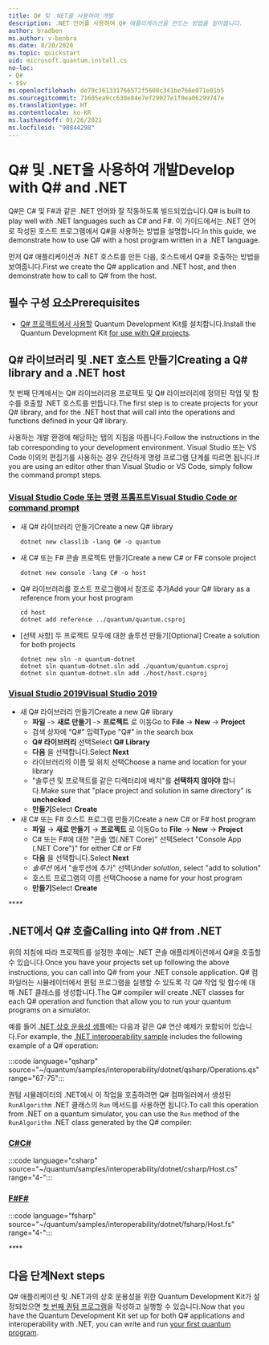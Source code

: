 ```yaml
---
title: Q# 및 .NET을 사용하여 개발
description: .NET 언어를 사용하여 Q# 애플리케이션을 만드는 방법을 알아봅니다.
author: bradben
ms.author: v-benbra
ms.date: 8/20/2020
ms.topic: quickstart
uid: microsoft.quantum.install.cs
no-loc:
- Q#
- $$v
ms.openlocfilehash: de79c361331766572f5608c341be766e071e01b5
ms.sourcegitcommit: 71605ea9cc630e84e7ef29027e1f0ea06299747e
ms.translationtype: HT
ms.contentlocale: ko-KR
ms.lasthandoff: 01/26/2021
ms.locfileid: "98844298"
---
```

# <a name="develop-with-no-locq-and-net"></a><span data-ttu-id="d6041-103">Q# 및 .NET을 사용하여 개발</span><span class="sxs-lookup"><span data-stu-id="d6041-103">Develop with Q# and .NET</span></span>

<span data-ttu-id="d6041-104">Q#은 C# 및 F#과 같은 .NET 언어와 잘 작동하도록 빌드되었습니다.</span><span class="sxs-lookup"><span data-stu-id="d6041-104">Q# is built to play well with .NET languages such as C# and F#.</span></span>
<span data-ttu-id="d6041-105">이 가이드에서는 .NET 언어로 작성된 호스트 프로그램에서 Q#을 사용하는 방법을 설명합니다.</span><span class="sxs-lookup"><span data-stu-id="d6041-105">In this guide, we demonstrate how to use Q# with a host program written in a .NET language.</span></span>

<span data-ttu-id="d6041-106">먼저 Q# 애플리케이션과 .NET 호스트를 만든 다음, 호스트에서 Q#을 호출하는 방법을 보여줍니다.</span><span class="sxs-lookup"><span data-stu-id="d6041-106">First we create the Q# application and .NET host, and then demonstrate how to call to Q# from the host.</span></span>

## <a name="prerequisites"></a><span data-ttu-id="d6041-107">필수 구성 요소</span><span class="sxs-lookup"><span data-stu-id="d6041-107">Prerequisites</span></span>

- <span data-ttu-id="d6041-108">[Q# 프로젝트에서 사용할](xref:microsoft.quantum.install.standalone) Quantum Development Kit를 설치합니다.</span><span class="sxs-lookup"><span data-stu-id="d6041-108">Install the Quantum Development Kit [for use with Q# projects](xref:microsoft.quantum.install.standalone).</span></span>

## <a name="creating-a-no-locq-library-and-a-net-host"></a><span data-ttu-id="d6041-109">Q# 라이브러리 및 .NET 호스트 만들기</span><span class="sxs-lookup"><span data-stu-id="d6041-109">Creating a Q# library and a .NET host</span></span>

<span data-ttu-id="d6041-110">첫 번째 단계에서는 Q# 라이브러리용 프로젝트 및 Q# 라이브러리에 정의된 작업 및 함수를 호출할 .NET 호스트를 만듭니다.</span><span class="sxs-lookup"><span data-stu-id="d6041-110">The first step is to create projects for your Q# library, and for the .NET host that will call into the operations and functions defined in your Q# library.</span></span>

<span data-ttu-id="d6041-111">사용하는 개발 환경에 해당하는 탭의 지침을 따릅니다.</span><span class="sxs-lookup"><span data-stu-id="d6041-111">Follow the instructions in the tab corresponding to your development environment.</span></span>
<span data-ttu-id="d6041-112">Visual Studio 또는 VS Code 이외의 편집기를 사용하는 경우 간단하게 명령 프로그램 단계를 따르면 됩니다.</span><span class="sxs-lookup"><span data-stu-id="d6041-112">If you are using an editor other than Visual Studio or VS Code, simply follow the command prompt steps.</span></span>

### <a name="visual-studio-code-or-command-prompt"></a>[<span data-ttu-id="d6041-113">Visual Studio Code 또는 명령 프롬프트</span><span class="sxs-lookup"><span data-stu-id="d6041-113">Visual Studio Code or command prompt</span></span>](#tab/tabid-cmdline)

- <span data-ttu-id="d6041-114">새 Q# 라이브러리 만들기</span><span class="sxs-lookup"><span data-stu-id="d6041-114">Create a new Q# library</span></span>

  ```dotnetcli
  dotnet new classlib -lang Q# -o quantum
  ```

- <span data-ttu-id="d6041-115">새 C# 또는 F# 콘솔 프로젝트 만들기</span><span class="sxs-lookup"><span data-stu-id="d6041-115">Create a new C# or F# console project</span></span>

  ```dotnetcli
  dotnet new console -lang C# -o host  
  ```

- <span data-ttu-id="d6041-116">Q# 라이브러리를 호스트 프로그램에서 참조로 추가</span><span class="sxs-lookup"><span data-stu-id="d6041-116">Add your Q# library as a reference from your host program</span></span>

  ```dotnetcli
  cd host
  dotnet add reference ../quantum/quantum.csproj
  ```

- <span data-ttu-id="d6041-117">[선택 사항] 두 프로젝트 모두에 대한 솔루션 만들기</span><span class="sxs-lookup"><span data-stu-id="d6041-117">[Optional] Create a solution for both projects</span></span>

  ```dotnetcli
  dotnet new sln -n quantum-dotnet
  dotnet sln quantum-dotnet.sln add ./quantum/quantum.csproj
  dotnet sln quantum-dotnet.sln add ./host/host.csproj
  ```

### <a name="visual-studio-2019"></a>[<span data-ttu-id="d6041-118">Visual Studio 2019</span><span class="sxs-lookup"><span data-stu-id="d6041-118">Visual Studio 2019</span></span>](#tab/tabid-vs2019)

- <span data-ttu-id="d6041-119">새 Q# 라이브러리 만들기</span><span class="sxs-lookup"><span data-stu-id="d6041-119">Create a new Q# library</span></span>
  - <span data-ttu-id="d6041-120">**파일** -> **새로 만들기** -> **프로젝트** 로 이동</span><span class="sxs-lookup"><span data-stu-id="d6041-120">Go to **File** -> **New** -> **Project**</span></span>
  - <span data-ttu-id="d6041-121">검색 상자에 “Q#” 입력</span><span class="sxs-lookup"><span data-stu-id="d6041-121">Type "Q#" in the search box</span></span>
  - <span data-ttu-id="d6041-122">**Q# 라이브러리** 선택</span><span class="sxs-lookup"><span data-stu-id="d6041-122">Select **Q# Library**</span></span>
  - <span data-ttu-id="d6041-123">**다음** 을 선택합니다.</span><span class="sxs-lookup"><span data-stu-id="d6041-123">Select **Next**</span></span>
  - <span data-ttu-id="d6041-124">라이브러리의 이름 및 위치 선택</span><span class="sxs-lookup"><span data-stu-id="d6041-124">Choose a name and location for your library</span></span>
  - <span data-ttu-id="d6041-125">"솔루션 및 프로젝트를 같은 디렉터리에 배치"를 **선택하지 않아야** 합니다.</span><span class="sxs-lookup"><span data-stu-id="d6041-125">Make sure that "place project and solution in same directory" is **unchecked**</span></span>
  - <span data-ttu-id="d6041-126">**만들기**</span><span class="sxs-lookup"><span data-stu-id="d6041-126">Select **Create**</span></span>
- <span data-ttu-id="d6041-127">새 C# 또는 F# 호스트 프로그램 만들기</span><span class="sxs-lookup"><span data-stu-id="d6041-127">Create a new C# or F# host program</span></span>
  - <span data-ttu-id="d6041-128">**파일** → **새로 만들기** → **프로젝트** 로 이동</span><span class="sxs-lookup"><span data-stu-id="d6041-128">Go to **File** → **New** → **Project**</span></span>
  - <span data-ttu-id="d6041-129">C# 또는 F#에 대한 "콘솔 앱(.NET Core)" 선택</span><span class="sxs-lookup"><span data-stu-id="d6041-129">Select "Console App (.NET Core")" for either C# or F#</span></span>
  - <span data-ttu-id="d6041-130">**다음** 을 선택합니다.</span><span class="sxs-lookup"><span data-stu-id="d6041-130">Select **Next**</span></span>
  - <span data-ttu-id="d6041-131">*솔루션* 에서 "솔루션에 추가" 선택</span><span class="sxs-lookup"><span data-stu-id="d6041-131">Under *solution*, select "add to solution"</span></span>
  - <span data-ttu-id="d6041-132">호스트 프로그램의 이름 선택</span><span class="sxs-lookup"><span data-stu-id="d6041-132">Choose a name for your host program</span></span>
  - <span data-ttu-id="d6041-133">**만들기**</span><span class="sxs-lookup"><span data-stu-id="d6041-133">Select **Create**</span></span>

<span data-ttu-id="d6041-134">\*\*_</span><span class="sxs-lookup"><span data-stu-id="d6041-134">\*\*_</span></span>

## <a name="calling-into-no-locq-from-net"></a><span data-ttu-id="d6041-135">.NET에서 Q# 호출</span><span class="sxs-lookup"><span data-stu-id="d6041-135">Calling into Q# from .NET</span></span>

<span data-ttu-id="d6041-136">위의 지침에 따라 프로젝트를 설정한 후에는 .NET 콘솔 애플리케이션에서 Q#을 호출할 수 있습니다.</span><span class="sxs-lookup"><span data-stu-id="d6041-136">Once you have your projects set up following the above instructions, you can call into Q# from your .NET console application.</span></span>
<span data-ttu-id="d6041-137">Q# 컴파일러는 시뮬레이터에서 퀀텀 프로그램을 실행할 수 있도록 각 Q# 작업 및 함수에 대해 .NET 클래스를 생성합니다.</span><span class="sxs-lookup"><span data-stu-id="d6041-137">The Q# compiler will create .NET classes for each Q# operation and function that allow you to run your quantum programs on a simulator.</span></span>

<span data-ttu-id="d6041-138">예를 들어 [.NET 상호 운용성 샘플](https://github.com/microsoft/Quantum/tree/main/samples/interoperability/dotnet)에는 다음과 같은 Q# 연산 예제가 포함되어 있습니다.</span><span class="sxs-lookup"><span data-stu-id="d6041-138">For example, the [.NET interoperability sample](https://github.com/microsoft/Quantum/tree/main/samples/interoperability/dotnet) includes the following example of a Q# operation:</span></span>

:::code language="qsharp" source="~/quantum/samples/interoperability/dotnet/qsharp/Operations.qs" range="67-75":::

<span data-ttu-id="d6041-139">퀀텀 시뮬레이터의 .NET에서 이 작업을 호출하려면 Q# 컴파일러에서 생성된 `RunAlgorithm` .NET 클래스의 `Run` 메서드를 사용하면 됩니다.</span><span class="sxs-lookup"><span data-stu-id="d6041-139">To call this operation from .NET on a quantum simulator, you can use the `Run` method of the `RunAlgorithm` .NET class generated by the Q# compiler:</span></span>

### <a name="c"></a>[<span data-ttu-id="d6041-140">C#</span><span class="sxs-lookup"><span data-stu-id="d6041-140">C#</span></span>](#tab/tabid-csharp)

:::code language="csharp" source="~/quantum/samples/interoperability/dotnet/csharp/Host.cs" range="4-":::

### <a name="f"></a>[<span data-ttu-id="d6041-141">F#</span><span class="sxs-lookup"><span data-stu-id="d6041-141">F#</span></span>](#tab/tabid-fsharp)

:::code language="fsharp" source="~/quantum/samples/interoperability/dotnet/fsharp/Host.fs" range="4-":::

<span data-ttu-id="d6041-142">_\*\*</span><span class="sxs-lookup"><span data-stu-id="d6041-142">_\*\*</span></span>
    
## <a name="next-steps"></a><span data-ttu-id="d6041-143">다음 단계</span><span class="sxs-lookup"><span data-stu-id="d6041-143">Next steps</span></span>

<span data-ttu-id="d6041-144">Q# 애플리케이션 및 .NET과의 상호 운용성을 위한 Quantum Development Kit가 설정되었으면 [첫 번째 퀀텀 프로그램](xref:microsoft.quantum.quickstarts.qrng)을 작성하고 실행할 수 있습니다.</span><span class="sxs-lookup"><span data-stu-id="d6041-144">Now that you have the Quantum Development Kit set up for both Q# applications and interoperability with .NET, you can write and run [your first quantum program](xref:microsoft.quantum.quickstarts.qrng).</span></span>
